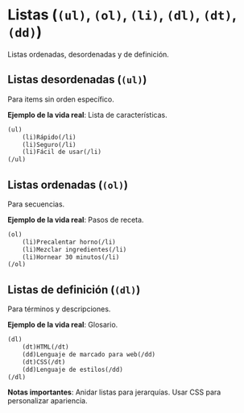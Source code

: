 # Listas (`(ul)`, `(ol)`, `(li)`, `(dl)`, `(dt)`, `(dd)`)

Listas ordenadas, desordenadas y de definición.

## Listas desordenadas (`(ul)`)

Para items sin orden específico.

**Ejemplo de la vida real**: Lista de características.

```html
(ul)
    (li)Rápido(/li)
    (li)Seguro(/li)
    (li)Fácil de usar(/li)
(/ul)
```

## Listas ordenadas (`(ol)`)

Para secuencias.

**Ejemplo de la vida real**: Pasos de receta.

```html
(ol)
    (li)Precalentar horno(/li)
    (li)Mezclar ingredientes(/li)
    (li)Hornear 30 minutos(/li)
(/ol)
```

## Listas de definición (`(dl)`)

Para términos y descripciones.

**Ejemplo de la vida real**: Glosario.

```html
(dl)
    (dt)HTML(/dt)
    (dd)Lenguaje de marcado para web(/dd)
    (dt)CSS(/dt)
    (dd)Lenguaje de estilos(/dd)
(/dl)
```

**Notas importantes**: Anidar listas para jerarquías. Usar CSS para personalizar apariencia.